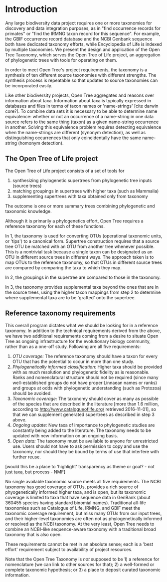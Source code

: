 # Introduction

Any large biodiversity data project requires one or more taxonomies
for discovery and data integration purposes, as in "find occurrence records
for primates" or "find the IRMNG taxon record for this sequence".  For
example, the GBIF occurrence record database and the NCBI Genbank
sequence both have dedicated taxonomy efforts, while Encyclopedia of
Life is indexed by multiple taxonomies.  We present the design and
application of the Open Tree Taxonomy, which serves the Open Tree of
Life project, an aggregation of phylogenetic trees with tools for
operating on them.

In order to meet Open Tree's project requirements, the taxonomy is a
synthesis of ten different source taxonomies with different strengths.
The synthesis process is repeatable so that updates to source
taxonomies can be incorporated easily.

Like other biodiversity projects, Open Tree aggregates and reasons
over information about taxa.  Information about taxa is typically
expressed in databases and files in terms of taxon names or
'name-strings' [cite darwin core?].  To combine data sets it is
necessary to be able to determine name equivalence: whether or not an
occurrence of a name-string in one data source refers to the same
thing (taxon) as a given name-string occurrence in another.  Solving
this equivalence problem requires detecting equivalence when the
name-strings are different (synonym detection), as well as
distinguishing occurrences that only coincidentally have the same
name-string (homonym detection).

## The Open Tree of Life project

The Open Tree of Life project consists of a set of tools for

1. synthesizing phylogenetic supertrees from phylogenetic tree inputs
   (source trees)
2. matching groupings in supertrees with higher taxa (such as Mammalia)
3. supplementing supertrees with taxa obtained only from 
   taxonomy

The outcome is one or more summary trees combining phylogenetic and
taxonomic knowledge.

Although it is primarily a phylogenetics effort, Open Tree requires a
reference taxonomy for each of these functions.

In 1, the taxonomy is used for converting OTUs (operational taxonomic
units, or 'tips') to a canonical form.  Supertree construction
requires that a source tree OTU be matched with an OTU from another
tree whenever possible.  This is a nontrivial task because a single
taxon can be designated as an OTU in different source trees in
different ways.  The approach taken is to map OTUs to the reference
taxonomy, so that OTUs in different source trees are compared by
comparing the taxa to which they map.

In 2, the groupings in the supertree are compared to those in the
taxonomy.

In 3, the taxonomy provides supplemental taxa beyond the ones that are
in the source trees, using the higher taxon mappings from step 2 to
determine where supplemental taxa are to be 'grafted' onto the
supertree.

## Reference taxonomy requirements

This overall program dictates what we should be looking for in a
reference taxonomy.  In addition to the technical requirements derived
from the above, we have two additional requirements coming from a
desire to situate Open Tree as ongoing infrastructure for the
evolutionary biology community, rather than as a one-off study.
Following are all five requirements:

 1. *OTU coverage:* The reference taxonomy should have a taxon for
    every OTU that has the potential to occur in more than one study.
 1. *Phylogenetically informed classification:* Higher taxa should be
    provided with as much resolution and phylogenetic fidelity as is
    reasonable.  Ranks and nomenclatural structure should not be 
    required (since many well-established groups do not have proper 
    Linnaean names or ranks) and groups at odds with phylogenetic 
    understanding (such as Protozoa) should be avoided.
 1. *Taxonomic coverage:* The taxonomy should cover as many as possible of
    the species
    that are described in the literature [more than 1.6 million, according to
    http://www.catalogueoflife.org/ retrieved 2016-11-01], so that we
    can supplement generated supertrees as described in step 3 above.
 1. *Ongoing update:* New taxa of importance to phylogenetic studies
    are constantly being added to the literature.
    The taxonomy needs to be updated with new information on an ongoing basis.
 1. *Open data:* The taxonomy must be available to anyone for unrestricted use.
    Users should not have to ask permission to copy and use the taxonomy, 
    nor should they be bound by terms of use that interfere with further reuse.

[would this be a place to 'highlight' transparency as theme or goal? -
not just taxa, but process - NMF]

No single available taxonomic source meets all five requirements.  The
NCBI taxonomy has good coverage of OTUs, provides a rich source of
phyogenetically informed higher taxa, and is open, but its taxonomic
coverage is limited to taxa that have sequence data in GenBank (about
360455 species having standard binomial names).  Traditional all-life
taxonomies such as Catalogue of Life, IRMNG, and GBIF meet the
taxonomic coverage requirement, but miss many OTUs from our input
trees, and their higher-level taxonomies are often not as
phylogenetically informed or resolved as the NCBI taxonomy.  At the
very least, Open Tree needs to combine an NCBI-like sequence-aware
taxonomy with a traditional broad taxonomy that is also open.

These requirements cannot be met in an absolute sense; each is a 'best
effort' requirement subject to availability of project resources.

Note that the Open Tree Taxonomy is *not* supposed to be 1) a
reference for nomenclature (we can link to other sources for that); 2)
a well-formed or complete taxonomic hypothesis; or 3) a place to
deposit curated taxonomic information.
